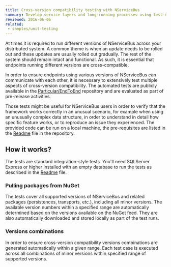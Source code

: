 ```yaml
---
title: Cross-version compatibility testing with NServiceBus
summary: Develop service layers and long-running processes using test-driven development.
reviewed: 2016-06-06
related:
 - samples/unit-testing
---
```


At times it is required to run different versions of NServiceBus across your distributed system. A common theme is when an update needs to be rolled out and these updates are usually rolled out gradually. The rest of the system should remain intact and functional. As such, it is essential that endpoints running different versions are cross-compatible.

In order to ensure endpoints using various versions of NServiceBus can communicate with each other, it is necessary to extensively test multiple aspects of cross-version compatibility. The automated tests are publicly available in the [Particular/EndToEnd](https://github.com/Particular/EndToEnd/) repository and are evaluated as part of pre-release activities.

Those tests might be useful for NServiceBus users in order to verify that the framework works correctly in an unusual scenario, for example when using an unusually complex data structure, in order to understand in detail how specific feature works, or to reproduce an issue they experienced. The provided code can be run on a local machine, the pre-requisites are listed in the [Readme](https://github.com/Particular/EndToEnd/blob/master/README.md) file in the repository.

## How it works?

The tests are standard integration-style tests. You'll need SQLServer Express or higher installed with an empty database to run the tests as described in the [Readme](https://github.com/Particular/EndToEnd/blob/master/README.md) file.


### Pulling packages from NuGet

The tests cover all supported versions of NServiceBus and related packages (persistences, transports, etc.), including all minor versions. The available version numbers within a specified range are automatically determined based on the versions available on the NuGet feed. They are also automatically downloaded and stored locally as part of the test runs.


### Versions combinations

In order to ensure cross-version compatibility versions combinations are generated automatically within a given range. Each test case is executed across all combinations of minor versions within specified range of supported versions.
